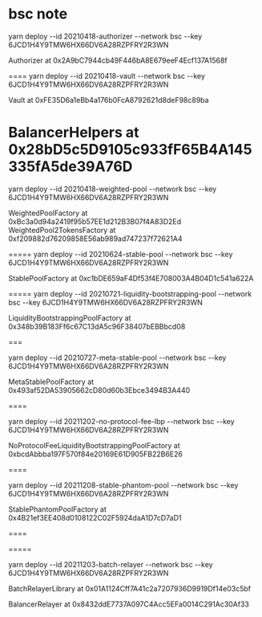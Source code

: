 # bsc note

yarn deploy --id 20210418-authorizer --network bsc --key 6JCD1H4Y9TMW6HX66DV6A28RZPFRY2R3WN

Authorizer at 0x2A9bC7944cb49F446bA8E679eeF4Ecf137A1568f

====
yarn deploy --id 20210418-vault --network bsc --key 6JCD1H4Y9TMW6HX66DV6A28RZPFRY2R3WN

Vault at 0xFE35D6a1eBb4a176b0FcA8792621d8deF98c89ba

# BalancerHelpers at 0x28bD5c5D9105c933fF65B4A145335fA5de39A76D

yarn deploy --id 20210418-weighted-pool --network bsc --key 6JCD1H4Y9TMW6HX66DV6A28RZPFRY2R3WN

WeightedPoolFactory at 0xBc3a0d94a2419f95b57EE1d212B3B07f4A83D2Ed
WeightedPool2TokensFactory at 0xf209882d76209858E56ab989ad747237f72621A4

=====
yarn deploy --id 20210624-stable-pool --network bsc --key 6JCD1H4Y9TMW6HX66DV6A28RZPFRY2R3WN

StablePoolFactory at 0xc1bDE659aF4Df53f4E708003A4B04D1c541a622A

=====
yarn deploy --id 20210721-liquidity-bootstrapping-pool --network bsc --key 6JCD1H4Y9TMW6HX66DV6A28RZPFRY2R3WN

LiquidityBootstrappingPoolFactory at 0x348b39B183Ff6c67C13dA5c96F38407bEBBbcd08

===

yarn deploy --id 20210727-meta-stable-pool --network bsc --key 6JCD1H4Y9TMW6HX66DV6A28RZPFRY2R3WN

MetaStablePoolFactory at 0x493af52DA53905662cD80d60b3Ebce3494B3A440

====

yarn deploy --id 20211202-no-protocol-fee-lbp --network bsc --key 6JCD1H4Y9TMW6HX66DV6A28RZPFRY2R3WN

NoProtocolFeeLiquidityBootstrappingPoolFactory at 0xbcdAbbba197F570f84e20169E61D905FB22B6E26

====

yarn deploy --id 20211208-stable-phantom-pool --network bsc --key 6JCD1H4Y9TMW6HX66DV6A28RZPFRY2R3WN

StablePhantomPoolFactory at 0x4B21ef3EE408d0108122C02F5924daA1D7cD7aD1

====

=====

yarn deploy --id 20211203-batch-relayer --network bsc --key 6JCD1H4Y9TMW6HX66DV6A28RZPFRY2R3WN

BatchRelayerLibrary at 0x01A1124Cff7A41c2a7207936D9919Df14e03c5bf

BalancerRelayer at 0x8432ddE7737A097C4Acc5EFa0014C291Ac30Af33
